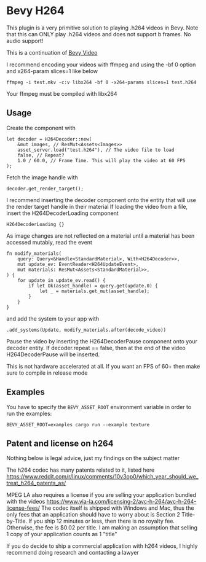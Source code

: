 # Bevy H264
This plugin is a very primitive solution to playing .h264 videos in Bevy.
Note that this can ONLY play .h264 videos and does not support b frames.
No audio support!

This is a continuation of [Bevy Video](https://github.com/PortalCloudInc/bevy_video/tree/main)

I recommend encoding your videos with ffmpeg and using the -bf 0 option and x264-param slices=1 like below
```
ffmpeg -i test.mkv -c:v libx264 -bf 0 -x264-params slices=1 test.h264
```
Your ffmpeg must be compiled with libx264

## Usage
Create the component with
```
let decoder = H264Decoder::new(
    &mut images, // ResMut<Assets<Images>>
    asset_server.load("test.h264"), // The video file to load
    false, // Repeat?
    1.0 / 60.0, // Frame Time. This will play the video at 60 FPS
);
```
Fetch the image handle with
```
decoder.get_render_target();
```
I recommend inserting the decoder component onto the entity that will use the render target handle in their material
If loading the video from a file, insert the H264DecoderLoading component
```
H264DecoderLoading {}
```

As image changes are not reflected on a material until a material has been accessed mutably, read the event
```
fn modify_materials(
    query: Query<&Handle<StandardMaterial>, With<H264Decoder>>,
    mut update_ev: EventReader<H264UpdateEvent>,
    mut materials: ResMut<Assets<StandardMaterial>>,
) {
    for update in update_ev.read() {
        if let Ok(asset_handle) = query.get(update.0) {
            let _ = materials.get_mut(asset_handle);
        }
    }
}
```
and add the system to your app with
```
.add_systems(Update, modify_materials.after(decode_video))
```

Pause the video by inserting the H264DecoderPause component onto your decoder entity.
If decoder.repeat == false, then at the end of the video H264DecoderPause will be inserted.

This is not hardware accelerated at all. If you want an FPS of 60+ then make sure to compile in release mode

## Examples

You have to specify the `BEVY_ASSET_ROOT` environment variable in order to run the examples:

```
BEVY_ASSET_ROOT=examples cargo run --example texture
```

## Patent and license on h264
Nothing below is legal advice, just my findings on the subject matter

The h264 codec has many patents related to it, listed here https://www.reddit.com/r/linux/comments/10v3op0/which_year_should_we_treat_h264_patents_as/

MPEG LA also requires a license if you are selling your application bundled with the videos
https://www.via-la.com/licensing-2/avc-h-264/avc-h-264-license-fees/
The codec itself is shipped with Windows and Mac, thus the only fees that an application should have to worry about is Section 2 Title-by-Title.
If you ship 12 minutes or less, then there is no royalty fee. Otherwise, the fee is $0.02 per title.
I am making an assumption that selling 1 copy of your application counts as 1 "title"

If you do decide to ship a commercial application with h264 videos, I highly recommend doing research and contacting a lawyer
